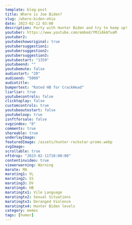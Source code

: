 ```yaml
---
template: blog-post
title: Where is Joe Biden?
slug: /where-biden-ohio
date: 2023-02-12 03:00
description: Party with Hunter Biden and try to keep up!
youtuber: https://www.youtube.com/embed/YMJiAkAfuaM
youtuber2: 
youtubeshoworiginal: true
youtubersuggestion1: 
youtubersuggestion2: 
youtubersuggestion3: 
youtubestart: "1359"
youtubeend: ""
youtubemute: false
audiostart: "20"
audioend: "5000"
audiotitle: 
bumpertext: "Rated HB for CrackHead"
liarliar: true
youtubecontrols: false
clicktoplay: false
customcontrols: true
youtubeautostart: false
youtubeloop: true
isnftforsale: false
svgzindex: "0"
comments: true
shareable: true
underlayImage: 
featuredImage: /assets/hunter-rockstar-promo.webp
svgImage: 
scrollable: true
nftdrop: "2023-02-11T10:00:00"
contentinvideo: true
viewerwarning: Warning
marate: MA
marating1: VL
marating2: SS
marating3: DV
marating4: HB
maratingtx1: Vile Language
maratingtx2: Sexual Situations
maratingtx3: Deranged Violence
maratingtx4: Hunter Biden levels
category: memes
tags: [humor]
---
```


<!-- <div class="contentinside" style="position:relative; z-index:0; min-width:50%; height:auto; margin-top:10%;  padding:1rem; font-size:clamp(1rem, 2.3vw, 3rem); left:0;, top:4vh; line-height:90%; text-shadow:0 2px 7px #000; background:rgba(0,0,0,0.8); border:0px solid yellow; text-align:center; width:100vw;">
TRAITOR
</div> -->

<div class="contentinside" style="height:85vh; overflow:hidden;">
<img class="" src="/assets/travolta-where.webp" width="100%" style="opacity:0;
animation: fadeIn 10s ease-out;
animation-delay: 6s;
animation-iteration-count:infinite;" />
</div>


<!-- <img class="" src="/assets/lakemouth.webp" width="100%" style=" z-index:-1; opacity:0;
animation: kariFilter 6s ease-in-out;
animation-delay: 4s;
animation-iteration-count:infinite;
" />


<!-- <div class="bubble bubble-bottom-left" style="position:absolute; width:; top:30%; left:20vw; display:flex; justify-content:center;backdrop-filter: blur(6px);
animation: bubbleBop 9s ease-in;
animation-delay: 6s;
animation-direction: forwards;
animation-iteration-count:1;
opacity:0;
"><span style="font-size:120%; font-weight:bold;"><span style="font-size:160%; font-weight:bold;"></span></div>


<div class="bubble bubble-bottom-right" style="position:absolute; width:50vw; top:50%; right:20vw; display:block; justify-content:center; font-size:110%;backdrop-filter: blur(6px);
animation: bubbleBop1 10s ease-in;
animation-delay:8s;
animation-direction: forwards;
animation-iteration-count:1;
opacity:0;
"><span style="font-weight:bold;"></span></div>
</div> -->

<style>



</style>


<div class="contentbody" style="text-align:left !important; margin-top:0;">




</div>